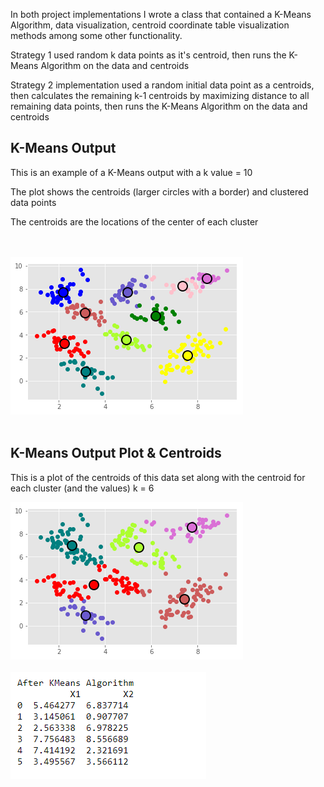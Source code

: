 <p>In both project implementations I wrote a class that contained a K-Means Algorithm, data visualization, centroid coordinate table visualization methods among some other functionality. </p>
<p>Strategy 1 used random k data points as it's centroid, then runs the K-Means Algorithm on the data and centroids</p>
<p>Strategy 2 implementation used a random initial data point as a centroids, then calculates the remaining k-1 centroids by maximizing distance to all remaining data points, then runs the K-Means Algorithm on the data and centroids</p>
<h2>K-Means Output</h2>
<p> This is an example of a K-Means output with a k value = 10</p>
<p>The plot shows the centroids (larger circles with a border) and clustered data points</p>
<p>The centroids are the locations of the center of each cluster</p>
<br></br>
<img src="/Project2/Examples/k10.png">
<br></br>
<h2>K-Means Output Plot & Centroids </h2>
<p>This is a plot of the centroids of this data set along with the centroid for each cluster (and the values) k = 6</p>
<img src="/Project2/Examples/k6.png">
<br></br>
<img src="/Project2/Examples/k6Centroids.PNG">
